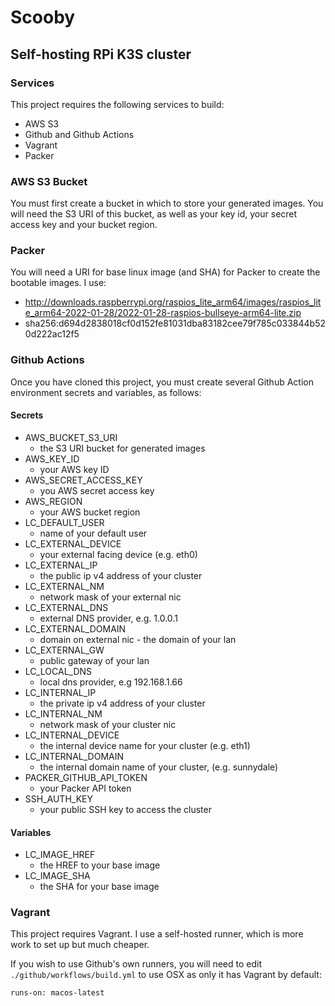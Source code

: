 # Scooby

## Self-hosting RPi K3S cluster

### Services

This project requires the following services to build:

- AWS S3
- Github and Github Actions
- Vagrant
- Packer

### AWS S3 Bucket

You must first create a bucket in which to store your generated images. You will need the S3 URI of this bucket, as well as your key id, your secret access key and your bucket region.

### Packer

You will need a URI for base linux image (and SHA) for Packer to create the bootable images. I use:

- http://downloads.raspberrypi.org/raspios_lite_arm64/images/raspios_lite_arm64-2022-01-28/2022-01-28-raspios-bullseye-arm64-lite.zip
- sha256:d694d2838018cf0d152fe81031dba83182cee79f785c033844b520d222ac12f5

### Github Actions

Once you have cloned this project, you must create several Github Action environment secrets and variables, as follows:

#### Secrets

- AWS_BUCKET_S3_URI
  - the S3 URI bucket for generated images
- AWS_KEY_ID
  - your AWS key ID
- AWS_SECRET_ACCESS_KEY
  - you AWS secret access key
- AWS_REGION
  - your AWS bucket region
- LC_DEFAULT_USER
  - name of your default user
- LC_EXTERNAL_DEVICE
  - your external facing device (e.g. eth0)
- LC_EXTERNAL_IP
  - the public ip v4 address of your cluster
- LC_EXTERNAL_NM
  - network mask of your external nic
- LC_EXTERNAL_DNS
  - external DNS provider, e.g. 1.0.0.1
- LC_EXTERNAL_DOMAIN
  - domain on external nic - the domain of your lan
- LC_EXTERNAL_GW
  - public gateway of your lan
- LC_LOCAL_DNS
  - local dns provider, e.g 192.168.1.66
- LC_INTERNAL_IP
  - the private ip v4 address of your cluster
- LC_INTERNAL_NM
  - network mask of your cluster nic
- LC_INTERNAL_DEVICE
  - the internal device name for your cluster (e.g. eth1)
- LC_INTERNAL_DOMAIN
  - the internal domain name of your cluster, (e.g. sunnydale)
- PACKER_GITHUB_API_TOKEN
  - your Packer API token
- SSH_AUTH_KEY
  - your public SSH key to access the cluster

#### Variables

- LC_IMAGE_HREF
  - the HREF to your base image
- LC_IMAGE_SHA
  - the SHA for your base image

### Vagrant

This project requires Vagrant. I use a self-hosted runner, which is more work to set up but much cheaper.

If you wish to use Github's own runners, you will need to edit `./github/workflows/build.yml` to use OSX as only it has Vagrant by default:

`runs-on: macos-latest`
